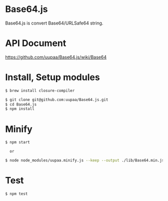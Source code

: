 Base64.js
=========

Base64.js is convert Base64/URLSafe64 string.

# API Document

https://github.com/uupaa/Base64.js/wiki/Base64

# Install, Setup modules

```sh
$ brew install closure-compiler

$ git clone git@github.com:uupaa/Base64.js.git
$ cd Base64.js
$ npm install
```

# Minify

```sh
$ npm start

  or

$ node node_modules/uupaa.minify.js --keep --output ./lib/Base64.min.js ./lib/Base64.js
```

# Test

```sh
$ npm test
```

